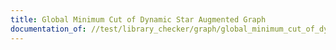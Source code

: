 ```yaml
---
title: Global Minimum Cut of Dynamic Star Augmented Graph
documentation_of: //test/library_checker/graph/global_minimum_cut_of_dynamic_star_augmented_graph.test.py
---
```


